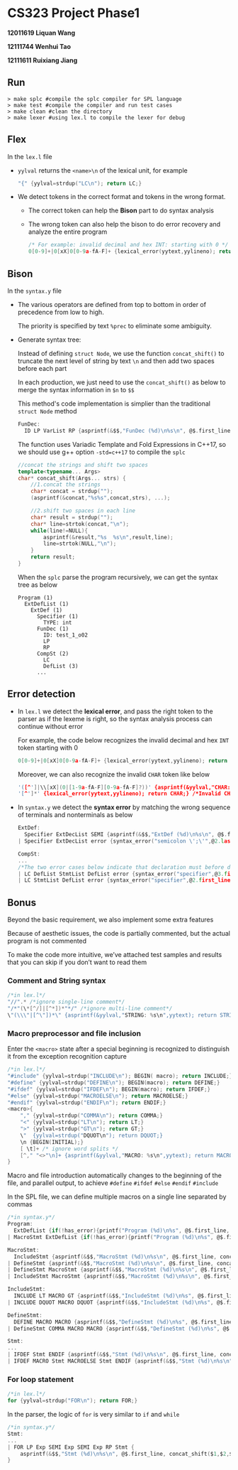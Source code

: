 # CS323 Project Phase1

**12011619 Liquan Wang**

**12111744 Wenhui Tao**

**12111611 Ruixiang Jiang**



## Run

```shell
> make splc #compile the splc compiler for SPL language
> make test #compile the compiler and run test cases
> make clean #clean the directory
> make lexer #using lex.l to compile the lexer for debug 
```



## Flex

In the `lex.l` file

- `yylval` returns the `<name>\n` of the lexical unit, for example

  ``` c
  "{" {yylval=strdup("LC\n"); return LC;}

- We detect tokens in the correct format and tokens in the wrong format.

  - The correct token can help the **Bison** part to do syntax analysis

  - The wrong token can also help the bison to do error recovery and analyze the entire program

    ```c
    /* For example: invalid decimal and hex INT: starting with 0 */
    0[0-9]+|0[xX]0[0-9a-fA-F]+ {lexical_error(yytext,yylineno); return INT;}
    ```

  


## Bison

In the `syntax.y` file

- The various operators are defined from top to bottom in order of precedence from low to high.

  The priority is specified by text `%prec` to eliminate some ambiguity.

- Generate syntax tree:
  
  Instead of defining  `struct Node`, we use the function `concat_shift()` to truncate the next level of string by text `\n` and then add two spaces
  before each part

  In each production, we just need to use the `concat_shift()` as below to merge the syntax information in `$n` to `$$`
  
  This method's code implementation is simplier than the traditional `struct Node` method
  
  ```c
  FunDec:
    ID LP VarList RP {asprintf(&$$,"FunDec (%d)\n%s\n", @$.first_line, concat_shift($1,$2,$3,$4));}
  ```
  
  The function uses Variadic Template and Fold Expressions in C++17, so we should use g++ option `-std=c++17` to compile the `splc`
  
  ```c++
  //concat the strings and shift two spaces
  template<typename... Args>
  char* concat_shift(Args... strs) {
      //1.concat the strings
      char* concat = strdup("");
      (asprintf(&concat,"%s%s",concat,strs), ...);
  
      //2.shift two spaces in each line
      char* result = strdup("");
      char* line=strtok(concat,"\n");
      while(line!=NULL){
          asprintf(&result,"%s  %s\n",result,line);
          line=strtok(NULL,"\n");
      }
      return result;
  }
  ```
  
  When the `splc` parse the program recursively, we can get the syntax tree as below
  
  ```
  Program (1)
    ExtDefList (1)
      ExtDef (1)
        Specifier (1)
          TYPE: int
        FunDec (1)
          ID: test_1_o02
          LP
          RP
        CompSt (2)
          LC
          DefList (3)
        ...
  ```
  



## Error detection

- In `lex.l` we detect the **lexical error**, and pass the right token to the parser as if the lexeme is right, so the syntax analysis process can continue without error

  For example, the code below recognizes the invalid decimal and hex `INT` token starting with 0

  ```c
  0[0-9]+|0[xX]0[0-9a-fA-F]+ {lexical_error(yytext,yylineno); return INT;}
  ```

  Moreover, we can also recognize the invalid `CHAR` token like below

  ```c
  '([^']|\\[xX](0|[1-9a-fA-F][0-9a-fA-F]?))' {asprintf(&yylval,"CHAR: %s\n",yytext); return CHAR;}
  '[^']*' {lexical_error(yytext,yylineno); return CHAR;} /*Invalid CHAR: not matched by the above valid CHAR regex will fail to this regex*/
  ```

- In `syntax.y` we detect the **syntax error** by matching the wrong sequence of terminals and nonterminals as below

  ```c
  ExtDef:
    Specifier ExtDecList SEMI {asprintf(&$$,"ExtDef (%d)\n%s\n", @$.first_line, concat_shift($1,$2,$3));}
  | Specifier ExtDecList error {syntax_error("semicolon \';\'",@2.last_line);}
  
  CompSt:
  ...
  /*The two error cases below indicate that declaration must before definition*/
  | LC DefList StmtList DefList error {syntax_error("specifier",@3.first_line);}
  | LC StmtList DefList error {syntax_error("specifier",@2.first_line);}
  ```

  

## Bonus

Beyond the basic requirement, we also implement some extra features

Because of aesthetic issues, the code is partially commented, but the actual program is not commented

To make the code more intuitive, we’ve attached test samples and results that you can skip if you don’t want to read them



### Comment and String syntax

```c
/*in lex.l*/
"//".* /*ignore single-line comment*/
"/*"(\*[^/]|[^*])*"*/" /*ignore multi-line comment*/
\"(\\\"|[^\"])*\" {asprintf(&yylval,"STRING: %s\n",yytext); return STRING;}
```

### Macro preprocessor and file inclusion

Enter the `<macro>` state after a special beginning is recognized to distinguish it from the exception recognition capture

```c
/*in lex.l*/
"#include" {yylval=strdup("INCLUDE\n"); BEGIN( macro); return INCLUDE;}
"#define" {yylval=strdup("DEFINE\n"); BEGIN(macro); return DEFINE;}
"#ifdef" {yylval=strdup("IFDEF\n"); BEGIN(macro); return IFDEF;}
"#else" {yylval=strdup("MACROELSE\n"); return MACROELSE;}
"#endif" {yylval=strdup("ENDIF\n"); return ENDIF;}
<macro>{ 
    "," {yylval=strdup("COMMA\n"); return COMMA;}
    "<" {yylval=strdup("LT\n"); return LT;}
    ">" {yylval=strdup("GT\n"); return GT;}
    \"  {yylval=strdup("DQUOT\n"); return DQUOT;}
    \n {BEGIN(INITIAL);}
    [ \t]+ /* ignore word splits */
    [^," "<>"\n]+ {asprintf(&yylval,"MACRO: %s\n",yytext); return MACRO;}
}
```

Macro and file introduction automatically changes to the beginning of the file, and parallel output, to achieve `#define` `#ifdef` `#else` `#endif` `#include`

In the SPL file, we can define multiple macros on a single line separated by commas

```c
/*in syntax.y*/
Program:
  ExtDefList {if(!has_error){printf("Program (%d)\n%s", @$.first_line, concat_shift($1));}}
| MacroStmt ExtDefList {if(!has_error){printf("Program (%d)\n%s", @$.first_line, concat_shift($1,$2));}}

MacroStmt:
  IncludeStmt {asprintf(&$$,"MacroStmt (%d)\n%s\n", @$.first_line, concat_shift($1));}
| DefineStmt {asprintf(&$$,"MacroStmt (%d)\n%s\n", @$.first_line, concat_shift($1));}
| DefineStmt MacroStmt {asprintf(&$$,"MacroStmt (%d)\n%s\n", @$.first_line, concat_shift($1,$2));}
| IncludeStmt MacroStmt {asprintf(&$$,"MacroStmt (%d)\n%s\n", @$.first_line, concat_shift($1,$2));}

IncludeStmt:
  INCLUDE LT MACRO GT {asprintf(&$$,"IncludeStmt (%d)\n%s", @$.first_line, concat_shift($1,$2,$3,$4));}
| INCLUDE DQUOT MACRO DQUOT {asprintf(&$$,"IncludeStmt (%d)\n%s", @$.first_line, concat_shift($1,$2,$3,$4));}

DefineStmt:
  DEFINE MACRO MACRO {asprintf(&$$,"DefineStmt (%d)\n%s", @$.first_line, concat_shift($1,$2,$3));}
| DefineStmt COMMA MACRO MACRO {asprintf(&$$,"DefineStmt (%d)\n%s", @$.first_line, concat_shift($1,$2,$3));}

Stmt:
...
| IFDEF Stmt ENDIF {asprintf(&$$,"Stmt (%d)\n%s\n", @$.first_line, concat_shift($1,$2,$3));}
| IFDEF MACRO Stmt MACROELSE Stmt ENDIF {asprintf(&$$,"Stmt (%d)\n%s\n", @$.first_line, concat_shift($1,$2,$3,$4,$5,$6));}
```



### For loop statement

```c
/*in lex.l*/
for {yylval=strdup("FOR\n"); return FOR;}
```

In the parser, the logic of `for` is very similar to `if` and `while`

```c
/*in syntax.y*/
Stmt:
...
| FOR LP Exp SEMI Exp SEMI Exp RP Stmt {
    asprintf(&$$,"Stmt (%d)\n%s\n", @$.first_line, concat_shift($1,$2,$3,$4,$5,$6,$7,$8,$9));
}
```


